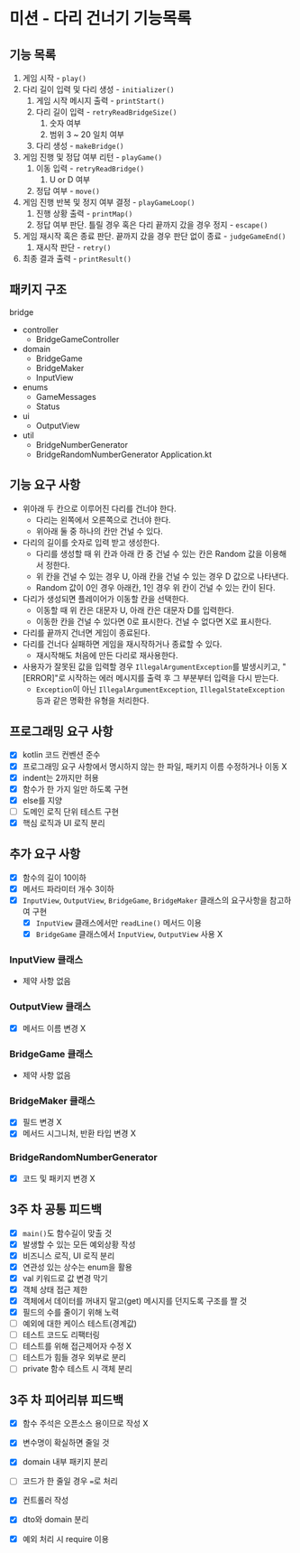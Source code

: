 # 미션 - 다리 건너기 기능목록

## 기능 목록

1. 게임 시작 - `play()`
2. 다리 길이 입력 및 다리 생성 - `initializer()`
   1. 게임 시작 메시지 출력 - `printStart()`
   2. 다리 길이 입력 - `retryReadBridgeSize()`
      1. 숫자 여부
      2. 범위 3 ~ 20 일치 여부
   3. 다리 생성 - `makeBridge()`
3. 게임 진행 및 정답 여부 리턴 - `playGame()`
   1. 이동 입력 - `retryReadBridge()`
      1. U or D 여부
   2. 정답 여부 - `move()`
4. 게임 진행 반복 및 정지 여부 결정  - `playGameLoop()`
   1. 진행 상황 출력 - `printMap()`
   2. 정답 여부 판단. 틀릴 경우 혹은 다리 끝까지 갔을 경우 정지 - `escape()`
5. 게임 재시작 혹은 종료 판단. 끝까지 갔을 경우 판단 없이 종료 - `judgeGameEnd()`
   1. 재시작 판단 - `retry()`
6. 최종 결과 출력 - `printResult()`

## 패키지 구조

bridge
- controller 
    - BridgeGameController 
- domain
    - BridgeGame
    - BridgeMaker
    - InputView
- enums
    - GameMessages
    - Status
- ui
    - OutputView
- util
    - BridgeNumberGenerator
    - BridgeRandomNumberGenerator
Application.kt

## 기능 요구 사항

- 위아래 두 칸으로 이루어진 다리를 건너야 한다.
  - 다리는 왼쪽에서 오른쪽으로 건너야 한다.
  - 위아래 둘 중 하나의 칸만 건널 수 있다.
- 다리의 길이를 숫자로 입력 받고 생성한다.
  - 다리를 생성할 때 위 칸과 아래 칸 중 건널 수 있는 칸은 Random 값을 이용해서 정한다.
  - 위 칸을 건널 수 있는 경우 U, 아래 칸을 건널 수 있는 경우 D 값으로 나타낸다.
  - Random 값이 0인 경우 아래칸, 1인 경우 위 칸이 건널 수 있는 칸이 된다.
- 다리가 생성되면 플레이어가 이동할 칸을 선택한다.
  - 이동할 때 위 칸은 대문자 U, 아래 칸은 대문자 D를 입력한다.
  - 이동한 칸을 건널 수 있다면 0로 표시한다. 건널 수 없다면 X로 표시한다.
- 다리를 끝까지 건너면 게임이 종료된다.
- 다리를 건너다 실패하면 게임을 재시작하거나 종료할 수 있다.
  - 재시작해도 처음에 만든 다리로 재사용한다.
- 사용자가 잘못된 값을 입력할 경우 `IllegalArgumentException`를 발생시키고, "[ERROR]"로 시작하는 에러 메시지를 출력 후 그 부분부터 입력을 다시 받는다.
    - `Exception`이 아닌 `IllegalArgumentException`, `IllegalStateException` 등과 같은 명확한 유형을 처리한다.

## 프로그래밍 요구 사항

- [x] kotlin 코드 컨벤션 준수
- [x] 프로그래밍 요구 사항에서 명시하지 않는 한 파일, 패키지 이름 수정하거나 이동 X
- [x] indent는 2까지만 허용
- [x] 함수가 한 가지 일만 하도록 구현
- [x] else를 지양
- [ ] 도메인 로직 단위 테스트 구현
- [x] 핵심 로직과 UI 로직 분리

## 추가 요구 사항

- [x] 함수의 길이 10이하
- [x] 메서드 파라미터 개수 3이하
- [x] `InputView`, `OutputView`, `BridgeGame`, `BridgeMaker` 클래스의 요구사항을 참고하여 구현
  - [x] `InputView` 클래스에서만 `readLine()` 메서드 이용
  - [x] `BridgeGame` 클래스에서 `InputView`, `OutputView` 사용 X

### InputView 클래스

- 제약 사항 없음

### OutputView 클래스

- [x] 메서드 이름 변경 X

### BridgeGame 클래스

- 제약 사항 없음

### BridgeMaker 클래스

- [x] 필드 변경 X
- [x] 메서드 시그니처, 반환 타입 변경 X

### BridgeRandomNumberGenerator

- [x] 코드 및 패키지 변경 X

## 3주 차 공통 피드백

- [x] `main()`도 함수길이 맞출 것
- [x] 발생할 수 있는 모든 예외상황 작성
- [x] 비즈니스 로직, UI 로직 분리
- [x] 연관성 있는 상수는 enum을 활용
- [x] val 키워드로 값 변경 막기
- [x] 객체 상태 접근 제한
- [x] 객체에서 데이터를 꺼내지 말고(get) 메시지를 던지도록 구조를 짤 것
- [x] 필드의 수를 줄이기 위해 노력
- [ ] 예외에 대한 케이스 테스트(경계값)
- [ ] 테스트 코드도 리팩터링
- [ ] 테스트를 위해 접근제어자 수정 X
- [ ] 테스트가 힘들 경우 외부로 분리
- [ ] private 함수 테스트 시 객체 분리

## 3주 차 피어리뷰 피드백
- [x] 함수 주석은 오픈소스 용이므로 작성 X
- [x] 변수명이 확실하면 줄일 것
- [x] domain 내부 패키지 분리
- [ ] 코드가 한 줄일 경우 `=`로 처리
- [x] 컨트롤러 작성
- [x] dto와 domain 분리
- [x] 예외 처리 시 require 이용

